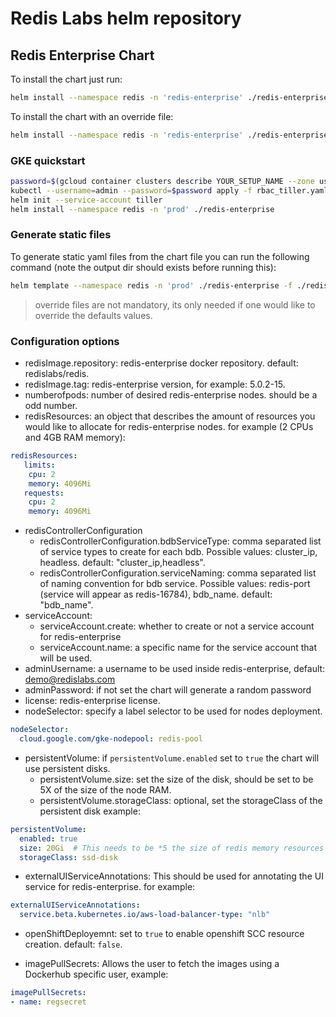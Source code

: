 # Redis Labs helm repository

## Redis Enterprise Chart

 To install the chart just run: 
 ```bash
helm install --namespace redis -n 'redis-enterprise' ./redis-enterprise
```
To install the chart with an override file:
 ```bash
helm install --namespace redis -n 'redis-enterprise' ./redis-enterprise -f ./redis-enterprise/values.yaml -f ./override-values.yaml
```

### GKE quickstart

```bash
password=$(gcloud container clusters describe YOUR_SETUP_NAME --zone us-central1-a | grep password | cut -d":" -f 2 | tr -d " ")
kubectl --username=admin --password=$password apply -f rbac_tiller.yaml
helm init --service-account tiller
helm install --namespace redis -n 'prod' ./redis-enterprise
```

### Generate static files
To generate static yaml files from the chart file you can run the following command (note the output dir should exists before running this):
```bash
helm template --namespace redis -n 'prod' ./redis-enterprise -f ./redis-enterprise/values.yaml -f ./override.yaml --output-dir /tmp/helm_out
```
> override files are not mandatory, its only needed if one would like to override the defaults values.

### Configuration options

* redisImage.repository: redis-enterprise docker repository. default: redislabs/redis.
* redisImage.tag: redis-enterprise version, for example: 5.0.2-15.
* numberofpods: number of desired redis-enterprise nodes. should be a odd number.
* redisResources: an object that describes the amount of resources you would like to allocate for redis-enterprise nodes. for example (2 CPUs and 4GB RAM memory):
```yaml
redisResources:
   limits:
    cpu: 2
    memory: 4096Mi
   requests:
    cpu: 2
    memory: 4096Mi
```
* redisControllerConfiguration
  * redisControllerConfiguration.bdbServiceType: comma separated list of service types to create for each bdb. 
    Possible values: cluster_ip, headless. default: "cluster_ip,headless".  
  * redisControllerConfiguration.serviceNaming: comma separated list of naming convention for bdb service.
    Possible values: redis-port (service will appear as redis-16784), bdb_name. default: "bdb_name".
* serviceAccount:
  * serviceAccount.create: whether to create or not a service account for redis-enterprise
  * serviceAccount.name: a specific name for the service account that will be used.
* adminUsername: a username to be used inside redis-enterprise, default: demo@redislabs.com
* adminPassword: if not set the chart will generate a random password
* license: redis-enterprise license.
* nodeSelector: specify a label selector to be used for nodes deployment.
```yaml
nodeSelector:
  cloud.google.com/gke-nodepool: redis-pool
```
* persistentVolume: if `persistentVolume.enabled` set to `true` the chart will use persistent disks.
  * persistentVolume.size: set the size of the disk, should be set to be 5X of the size of the node RAM.
  * persistentVolume.storageClass: optional, set the storageClass of the persistent disk
example:
```yaml
persistentVolume:
  enabled: true
  size: 20Gi  # This needs to be *5 the size of redis memory resources
  storageClass: ssd-disk
```

* externalUIServiceAnnotations: This should be used for annotating the UI service for redis-enterprise. for example:
```yaml
externalUIServiceAnnotations:
  service.beta.kubernetes.io/aws-load-balancer-type: "nlb"
```

* openShiftDeployemnt: set to `true` to enable openshift SCC resource creation. default: `false`.

* imagePullSecrets: Allows the user to fetch the images using a Dockerhub specific user, example:
```yaml
imagePullSecrets:
- name: regsecret
```
